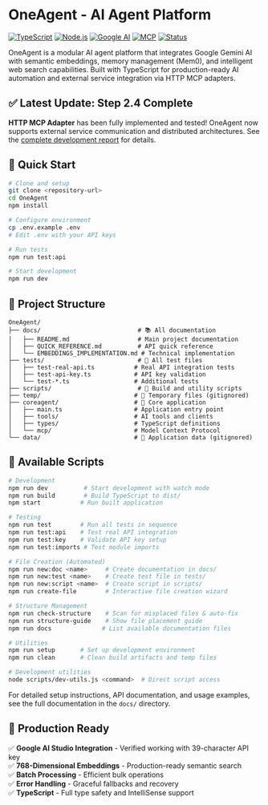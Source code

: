 # OneAgent - AI Agent Platform

[![TypeScript](https://img.shields.io/badge/TypeScript-5.3+-blue)](https://www.typescriptlang.org/)
[![Node.js](https://img.shields.io/badge/Node.js-18+-green)](https://nodejs.org/)
[![Google AI](https://img.shields.io/badge/Google_AI-Gemini-orange)](https://ai.google.dev/)
[![MCP](https://img.shields.io/badge/MCP-HTTP_Adapter-success)](docs/MCP_ADAPTERS_EXPLAINED.md)
[![Status](https://img.shields.io/badge/Status-Production_Ready-brightgreen)](docs/DEVELOPMENT_REPORT.md)

OneAgent is a modular AI agent platform that integrates Google Gemini AI with semantic embeddings, memory management (Mem0), and intelligent web search capabilities. Built with TypeScript for production-ready AI automation and external service integration via HTTP MCP adapters.

## ✅ **Latest Update: Step 2.4 Complete**
**HTTP MCP Adapter** has been fully implemented and tested! OneAgent now supports external service communication and distributed architectures. See the [complete development report](docs/DEVELOPMENT_REPORT.md) for details.

## 🚀 Quick Start

```bash
# Clone and setup
git clone <repository-url>
cd OneAgent
npm install

# Configure environment
cp .env.example .env
# Edit .env with your API keys

# Run tests
npm run test:api

# Start development
npm run dev
```

## 📁 Project Structure

```
OneAgent/
├── docs/                           # 📚 All documentation
│   ├── README.md                   # Main project documentation  
│   ├── QUICK_REFERENCE.md          # API quick reference
│   └── EMBEDDINGS_IMPLEMENTATION.md # Technical implementation
├── tests/                          # 🧪 All test files
│   ├── test-real-api.ts           # Real API integration tests
│   ├── test-api-key.ts            # API key validation
│   └── test-*.ts                  # Additional tests
├── scripts/                        # 🔧 Build and utility scripts
├── temp/                          # 📁 Temporary files (gitignored)
├── coreagent/                     # 🤖 Core application
│   ├── main.ts                    # Application entry point
│   ├── tools/                     # AI tools and clients
│   ├── types/                     # TypeScript definitions
│   └── mcp/                       # Model Context Protocol
└── data/                          # 💾 Application data (gitignored)
```

## 🔧 Available Scripts

```bash
# Development
npm run dev          # Start development with watch mode
npm run build        # Build TypeScript to dist/
npm start           # Run built application

# Testing
npm run test        # Run all tests in sequence
npm run test:api    # Test real API integration
npm run test:key    # Validate API key setup
npm run test:imports # Test module imports

# File Creation (Automated)
npm run new:doc <name>     # Create documentation in docs/
npm run new:test <name>    # Create test file in tests/
npm run new:script <name>  # Create script in scripts/
npm run create-file        # Interactive file creation wizard

# Structure Management
npm run check-structure    # Scan for misplaced files & auto-fix
npm run structure-guide    # Show file placement guide
npm run docs              # List available documentation files

# Utilities
npm run setup       # Set up development environment
npm run clean       # Clean build artifacts and temp files

# Development utilities
node scripts/dev-utils.js <command>  # Direct script access
```

For detailed setup instructions, API documentation, and usage examples, see the full documentation in the `docs/` directory.

## 🚀 Production Ready

✅ **Google AI Studio Integration** - Verified working with 39-character API key  
✅ **768-Dimensional Embeddings** - Production-ready semantic search  
✅ **Batch Processing** - Efficient bulk operations  
✅ **Error Handling** - Graceful fallbacks and recovery  
✅ **TypeScript** - Full type safety and IntelliSense support

